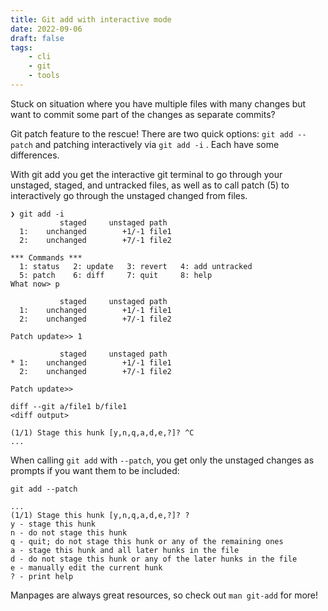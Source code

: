 ```yaml
---
title: Git add with interactive mode
date: 2022-09-06
draft: false
tags:
    - cli
    - git
    - tools
---
```


Stuck on situation where you have multiple files with many changes but want to commit some part of the
changes as separate commits?

Git patch feature to the rescue! There are two quick options: `git add --patch` and patching interactively via `git add -i` .
Each have some differences.

With git add you get the interactive git terminal to go through your unstaged, staged, and untracked files,
as well as to call patch (5) to interactively go through the unstaged changed from files. 

```
❯ git add -i
           staged     unstaged path
  1:    unchanged        +1/-1 file1
  2:    unchanged        +7/-1 file2
  
*** Commands ***
  1: status	  2: update	  3: revert	  4: add untracked
  5: patch	  6: diff	  7: quit	  8: help
What now> p

           staged     unstaged path
  1:    unchanged        +1/-1 file1
  2:    unchanged        +7/-1 file2
  
Patch update>> 1

           staged     unstaged path
* 1:    unchanged        +1/-1 file1
  2:    unchanged        +7/-1 file2
  
Patch update>>

diff --git a/file1 b/file1
<diff output>

(1/1) Stage this hunk [y,n,q,a,d,e,?]? ^C
...
```

When calling `git add` with `--patch`, you get only the unstaged changes as prompts if you want them to be included:

```
git add --patch

...
(1/1) Stage this hunk [y,n,q,a,d,e,?]? ?
y - stage this hunk
n - do not stage this hunk
q - quit; do not stage this hunk or any of the remaining ones
a - stage this hunk and all later hunks in the file
d - do not stage this hunk or any of the later hunks in the file
e - manually edit the current hunk
? - print help
```

Manpages are always great resources, so check out `man git-add` for more!
